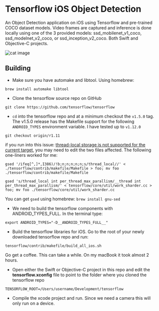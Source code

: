 # Tensorflow iOS Object Detection

An Object Detection application on iOS using Tensorflow and pre-trained COCO dataset models.  Video frames are captured and inference is done locally using one of the 3 provided models: ssd_mobilenet_v1_coco, ssd_modelnet_v2_coco, or ssd_inception_v2_coco.  Both Swift and Objective-C projects.

![cat image](images/cat.png)

## Building

* Make sure you have automake and libtool.  Using homebrew:

`brew install automake libtool`


* Clone the tensorflow source repo on GitHub

`git clone https://github.com/tensorflow/tensorflow`


* `cd` into the tensorflow repo and at a minimum checkout the `v1.5.0` tag.  The v1.5.0 release has the Makefile support for the following `ANDROID_TYPES` environment variable.  I have tested up to `v1.12.0`

`git checkout origin/r1.11`

if you run into this issue: [thread-local storage is not supported for the current target](https://github.com/tensorflow/tensorflow/issues/18356), you may need to edit the two files affected.  The following one-liners worked for me:

`gsed '/ifeq[^,]*,I386)/!b;n;n;n;n;n;s/thread_local//' < ./tensorflow/contrib/makefile/Makefile > foo; mv foo ./tensorflow/contrib/makefile/Makefile`

`gsed 's/thread_local int per_thread_max_parallism/__thread int per_thread_max_parallism/' < tensorflow/core/util/work_sharder.cc > foo; mv foo ./tensorflow/core/util/work_sharder.cc`

  You can get `gsed` using homebrew: `brew install gnu-sed`


* We need to build the tensorflow components with ANDROID_TYPES_FULL.  In the terminal type:

`export ANDROID_TYPES="-D__ANDROID_TYPES_FULL__"`


* Build the tensorflow libraries for iOS.  Go to the root of your newly downloaded tensorflow repo and run:

`tensorflow/contrib/makefile/build_all_ios.sh`

Go get a coffee. This can take a while.  On my macBook it took almost 2 hours.


* Open either the Swift or Objective-C project in this repo and edit the **tensorflow.xconfig** file to point to the folder where you cloned the tensorflow repo

`TENSORFLOW_ROOT=/Users/username/Development/tensorflow`


* Compile the xcode project and run. Since we need a camera this will only run on a device.

